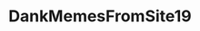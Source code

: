 ---
title: DankMemesFromSite19
crosslinks:
- SCP
- SCPDeclassified
- livven
- botpopularitybot
- bonehurtingjuice
- surrealmemes
- fivenightsatfreddys
- tumblr
- AskReddit
- youtubefactsbot
- VXJunkies
- bertstrips
- NoShitSherlock
- Kaiserreich
- anti_gif_bot
- MassdropBot
- WTF
- ShitPostCrusaders
- DeepFriedMemes
- AftonRoboticsInc
---